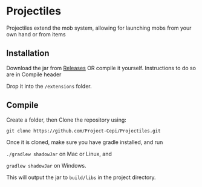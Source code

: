 # Projectiles
Projectiles extend the mob system, allowing for launching mobs from your own hand or from items

## Installation

Download the jar from [Releases](https://github.com/Project-Cepi/Projectiles/releases)
OR compile it yourself. Instructions to do so are in Compile header

Drop it into the `/extensions` folder.

## Compile

Create a folder, then
Clone the repository using:

`git clone https://github.com/Project-Cepi/Projectiles.git`

Once it is cloned, make sure you have gradle installed, and run

`./gradlew shadowJar` on Mac or Linux, and

`gradlew shadowJar` on Windows.

This will output the jar to `build/libs` in the project directory.
